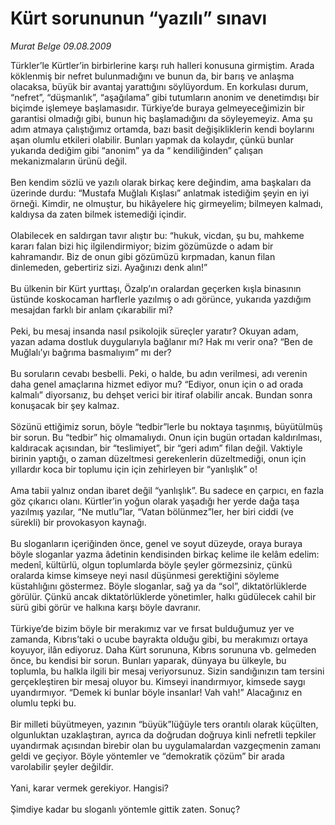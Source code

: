 # Kürt sorununun “yazılı” sınavı

*Murat Belge 09.08.2009*

<div class="taraf_structure_2col_1zq">
<div class="margen_n">



 <p>Türkler’le Kürtler’in birbirlerine karşı ruh halleri konusuna girmiştim. Arada köklenmiş bir nefret bulunmadığını ve bunun da, bir barış ve anlaşma olacaksa, büyük bir avantaj yarattığını söylüyordum. En korkulası durum, “nefret”, “düşmanlık”, “aşağılama” gibi tutumların anonim ve denetimdışı bir biçimde işlemeye başlamasıdır. Türkiye’de buraya gelmeyeceğimizin bir garantisi olmadığı gibi, bunun hiç başlamadığını da söyleyemeyiz. Ama şu adım atmaya çalıştığımız ortamda, bazı basit değişikliklerin kendi boylarını aşan olumlu etkileri olabilir. Bunları yapmak da kolaydır, çünkü bunlar yukarıda dediğim gibi “anonim” ya da “ kendiliğinden” çalışan mekanizmaların ürünü değil. <br/><br/>Ben kendim sözlü ve yazılı olarak birkaç kere değindim, ama başkaları da üzerinde durdu: “Mustafa Muğlalı Kışlası” anlatmak istediğim şeyin en iyi örneği. Kimdir, ne olmuştur, bu hikâyelere hiç girmeyelim; bilmeyen kalmadı, kaldıysa da zaten bilmek istemediği içindir. <br/><br/>Olabilecek en saldırgan tavır alıştır bu: “hukuk, vicdan, şu bu, mahkeme kararı falan bizi hiç ilgilendirmiyor; bizim gözümüzde o adam bir kahramandır. Biz de onun gibi gözümüzü kırpmadan, kanun filan dinlemeden, gebertiriz sizi. Ayağınızı denk alın!” <br/><br/>Bu ülkenin bir Kürt yurttaşı, Özalp’ın oralardan geçerken kışla binasının üstünde koskocaman harflerle yazılmış o adı görünce, yukarıda yazdığım mesajdan farklı bir anlam çıkarabilir mi? <br/><br/>Peki, bu mesaj insanda nasıl psikolojik süreçler yaratır? Okuyan adam, yazan adama dostluk duygularıyla bağlanır mı? Hak mı verir ona? “Ben de Muğlalı’yı bağrıma basmalıyım” mı der? <br/><br/>Bu soruların cevabı besbelli. Peki, o halde, bu adın verilmesi, adı verenin daha genel amaçlarına hizmet ediyor mu? “Ediyor, onun için o ad orada kalmalı” diyorsanız, bu dehşet verici bir itiraf olabilir ancak. Bundan sonra konuşacak bir şey kalmaz. <br/><br/>Sözünü ettiğimiz sorun, böyle “tedbir”lerle bu noktaya taşınmış, büyütülmüş bir sorun. Bu “tedbir” hiç olmamalıydı. Onun için bugün ortadan kaldırılması, kaldıracak açısından, bir “teslimiyet”, bir “geri adım” filan değil. Vaktiyle birinin yaptığı, o zaman düzeltmesi gerekenlerin düzeltmediği, onun için yıllardır koca bir toplumu için için zehirleyen bir “yanlışlık” o! <br/><br/>Ama tabii yalnız ondan ibaret değil “yanlışlık”. Bu sadece en çarpıcı, en fazla göz çıkarıcı olanı. Kürtler’in yoğun olarak yaşadığı her yerde dağa taşa yazılmış yazılar, “Ne mutlu”lar, “Vatan bölünmez”ler, her biri ciddi (ve sürekli) bir provokasyon kaynağı. <br/><br/>Bu sloganların içeriğinden önce, genel ve soyut düzeyde, oraya buraya böyle sloganlar yazma âdetinin kendisinden birkaç kelime ile kelâm edelim: medenî, kültürlü, olgun toplumlarda böyle şeyler görmezsiniz, çünkü oralarda kimse kimseye neyi nasıl düşünmesi gerektiğini söyleme küstahlığını göstermez. Böyle sloganlar, sağ ya da “sol”, diktatörlüklerde görülür. Çünkü ancak diktatörlüklerde yönetimler, halkı güdülecek cahil bir sürü gibi görür ve halkına karşı böyle davranır. <br/><br/>Türkiye’de bizim böyle bir merakımız var ve fırsat bulduğumuz yer ve zamanda, Kıbrıs’taki o ucube bayrakta olduğu gibi, bu merakımızı ortaya koyuyor, ilân ediyoruz. Daha Kürt sorununa, Kıbrıs sorununa vb. gelmeden önce, bu kendisi bir sorun. Bunları yaparak, dünyaya bu ülkeyle, bu toplumla, bu halkla ilgili bir mesaj veriyorsunuz. Sizin sandığınızın tam tersini gerçekleştiren bir mesaj oluyor bu. Kimseyi inandırmıyor, kimsede saygı uyandırmıyor. “Demek ki bunlar böyle insanlar! Vah vah!” Alacağınız en olumlu tepki bu. <br/><br/>Bir milleti büyütmeyen, yazının “büyük”lüğüyle ters orantılı olarak küçülten, olgunluktan uzaklaştıran, ayrıca da doğrudan doğruya kinli nefretli tepkiler uyandırmak açısından birebir olan bu uygulamalardan vazgeçmenin zamanı geldi ve geçiyor. Böyle yöntemler ve “demokratik çözüm” bir arada varolabilir şeyler değildir. <br/><br/>Yani, karar vermek gerekiyor. Hangisi?<br/><br/>Şimdiye kadar bu sloganlı yöntemle gittik zaten. Sonuç?</p>
<br/>
<br/>
<br/>



<br/>


<div id="taraf_not">
</div>

</div>


</div>

